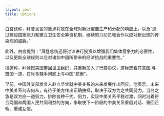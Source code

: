 ```yaml
---
layout: post
title: Options
---
```


白宫还称，拜登发言的重点将放在全球对新冠疫苗生产和分配的响应上，以及“通过建设国家能力和建立卫生安全筹资机制，继续努力动员和合作以应对新出现的传染病的威胁。”                               
                                                                            
此外，白宫提到：“拜登总统还将讨论进行投资以增强我们集体竞争力的必要性，以及更新全球规则以应对诸如中国所带来的经济挑战的重要性。”                               
                                                                            
报道称，拜登把美国带回世卫组织，并重新加入了巴黎协议，这标志着其意图 与盟国一道，在许多棘手问题上与中国“抗衡”。                                                            
                                    
早前，中国外交部发言人赵立坚曾就中美关系的未来发展作出回应。他表示，未来中美关系何去何从，有待于美方作出正确抉择，取决于双方为之共同努力。当务之急是双方应一道努力，排除各种干扰、阻力，实现中美关系平稳过渡，同时沿着符合两国和两国人民共同利益的方向，争取使下一阶段的中美关系重启对话、重回正轨、重建互信。                                                           
